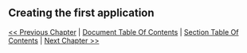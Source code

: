 Creating the first application
----------
[<< Previous Chapter](./section_1_getting_started/1_1_setting_up_environment.md) | 
[Document Table Of Contents](../developing_the_bergstromdomain_app.md) | 
[Section Table Of Contents](./section_1_getting_started/1_0_getting_started.md) | 
[Next Chapter >>](../section_2_static_pages/2_0_static_pages_toc.md)